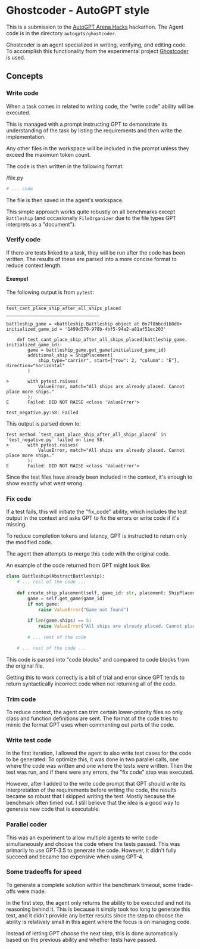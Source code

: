 # Ghostcoder - AutoGPT style
This is a submission to the [AutoGPT Arena Hacks](https://lablab.ai/event/autogpt-arena-hacks/) hackathon. The Agent code is in the directory `autogpts/ghostcoder`.

Ghostcoder is an agent specialized in writing, verifying, and editing code. To accomplish this functionality
from the experimental project [Ghostcoder](https://github.com/aorwall/ghostcoder) is used. 

## Concepts

### Write code
When a task comes in related to writing code, the "write code" ability will be executed.

This is managed with a prompt instructing GPT to demonstrate its understanding of the task by listing the requirements and then write the implementation.

Any other files in the workspace will be included in the prompt unless they exceed the maximum token count.

The code is then written in the following format:

/file.py
```python
# ... code  
```

The file is then saved in the agent's workspace.

This simple approach works quite robustly on all benchmarks except `Battleship` (and occasionally 
`FileOrganizer` due to the file types GPT interprets as a "document").

### Verify code
If there are tests linked to a task, they will be run after the code has been written.
The results of these are parsed into a more concise format to reduce context length.

#### Exempel
The following output is from `pytest`:

```
__________________________________ test_cant_place_ship_after_all_ships_placed ___________________________________

battleship_game = <battleship.Battleship object at 0x7f8bbcd1b8d0>
initialized_game_id = '1499d578-978b-4bf5-94a2-a81af51ec203'

    def test_cant_place_ship_after_all_ships_placed(battleship_game, initialized_game_id):
        game = battleship_game.get_game(initialized_game_id)
        additional_ship = ShipPlacement(
            ship_type="carrier", start={"row": 2, "column": "E"}, direction="horizontal"
        )
    
>       with pytest.raises(
            ValueError, match="All ships are already placed. Cannot place more ships."
        ):
E       Failed: DID NOT RAISE <class 'ValueError'>

test_negative.py:58: Failed
```

This output is parsed down to:
```
Test method `test_cant_place_ship_after_all_ships_placed` in `test_negative.py` failed on line 58. 
>       with pytest.raises(
            ValueError, match="All ships are already placed. Cannot place more ships."
        ):
E       Failed: DID NOT RAISE <class 'ValueError'>
```


Since the test files have already been included in the context, it's enough to show exactly what went
wrong.


### Fix code
If a test fails, this will initiate the "fix_code" ability, which includes the test output in the
context and asks GPT to fix the errors or write code if it's missing.

To reduce completion tokens and latency, GPT is instructed to return only the modified code.

The agent then attempts to merge this code with the original code.

An example of the code returned from GPT might look like:
```python
class Battleship(AbstractBattleship):
    # ... rest of the code ... 
    
    def create_ship_placement(self, game_id: str, placement: ShipPlacement) -> None:
        game = self.get_game(game_id)
        if not game:
            raise ValueError("Game not found")
    
        if len(game.ships) == 5:
            raise ValueError("All ships are already placed. Cannot place more ships.")
        
        # ... rest of the code

    # ... rest of the code ... 
```

This code is parsed into "code blocks" and compared to code blocks from the original file.

Getting this to work correctly is a bit of trial and error since GPT tends to return syntactically 
incorrect code when not returning all of the code. 


### Trim code
To reduce context, the agent can trim certain lower-priority files so only class and function
definitions are sent. The format of the code tries to mimic the format GPT uses when commenting
out parts of the code.


### Write test code
In the first iteration, I allowed the agent to also write test cases for the code to be generated.
To optimize this, it was done in two parallel calls, one where the code was written and one where the tests were written.
Then the test was run, and if there were any errors, the "fix code" step was executed.

However, after I added to the write code prompt that GPT should write its interpretation of the 
requirements before writing the code, the results became so robust that I skipped writing the test.
Mostly because the benchmark often timed out. I still believe that the idea is a good way to generate 
new code that is executable.


### Parallel coder
This was an experiment to allow multiple agents to write code simultaneously and choose the code 
where the tests passed. This was primarily to use GPT-3.5 to generate the code. However, it didn't 
fully succeed and became too expensive when using GPT-4.


### Some tradeoffs for speed
To generate a complete solution within the benchmark timeout, some trade-offs were made.

In the first step, the agent only returns the ability to be executed and not its reasoning 
behind it. This is because it simply took too long to generate this text, and it didn't provide 
any better results since the step to choose the ability is relatively small in this agent where
the focus is on managing code.

Instead of letting GPT choose the next step, this is done automatically based on the previous
ability and whether tests have passed.

